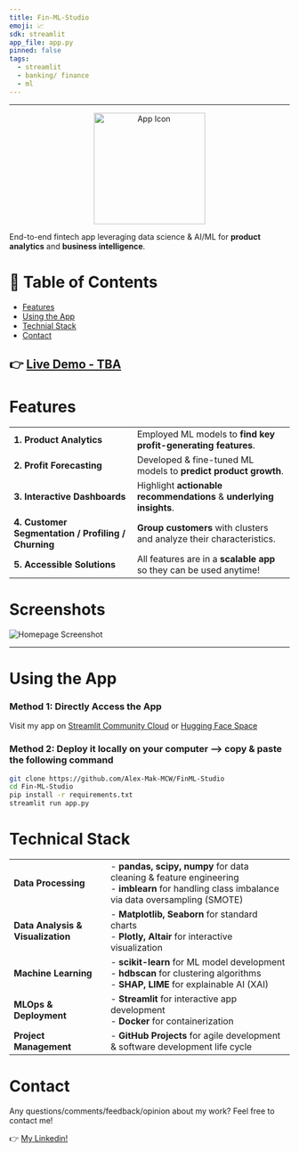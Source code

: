 ```yaml
---
title: Fin-ML-Studio
emoji: 📈
sdk: streamlit
app_file: app.py
pinned: false
tags:
  - streamlit
  - banking/ finance
  - ml
---
```


<hr>

<p align="center">
  <img src="App_Visualizations/Homepage_Icons/sidebar-icon.png" alt="App Icon" width="200">
</p>

End-to-end fintech app leveraging data science & AI/ML for **product analytics** and **business intelligence**.

# 📑 Table of Contents
- [Features](#features)
- [Using the App](#using-the-app)
- [Technial Stack](#technical-stack)
- [Contact](#contact)

👉 [Live Demo - TBA](#)  
---

<!--
## ✨ Features
- **Product Analytics**: Employed ML models to find key profit-generating features. 
- **Profit Forecasting**: Developed & fine-tuned ML models to predict product growth.
- **Business Intellignce & Reporting**: Highlight actionable recommendations & underlying insights through Interactive Dashboard
- **Customer Segmentation, Profiling, and Churning** Build clusters to automatically group customers into groups and analyze their characteristics.
- **Acessible Solutions** Users can use all of the AI-empowered features above anytime they want!
-->

# Features 

| | |
|---|---|
| **1. Product Analytics**                                  | Employed ML models to **find key profit-generating features**. |
| **2. Profit Forecasting**                                 | Developed & fine-tuned ML models to **predict product growth**. |
| **3. Interactive Dashboards**                             | Highlight **actionable recommendations** & **underlying insights**.  |
| **4. Customer Segmentation / Profiling / Churning**       | **Group customers** with clusters and analyze their characteristics. |
| **5. Accessible Solutions**                                | All features are in a **scalable app** so they can be used anytime! |

# Screenshots

![Homepage Screenshot](App_Visualizations/Screenshots/homepage.png)

---

# Using the App

### Method 1: Directly Access the App
Visit my app on [Streamlit Community Cloud](#) or [Hugging Face Space](#)
### Method 2: Deploy it locally on your computer --> copy & paste the following command
```bash
git clone https://github.com/Alex-Mak-MCW/FinML-Studio
cd Fin-ML-Studio
pip install -r requirements.txt
streamlit run app.py
```

# Technical Stack

| | |
|---|---|
| **Data Processing**   | - **pandas, scipy, numpy** for data cleaning & feature engineering <br> - **imblearn** for handling class imbalance via data oversampling (SMOTE)|
| **Data Analysis & Visualization** | - **Matplotlib, Seaborn** for standard charts <br> - **Plotly, Altair** for interactive visualization |
| **Machine Learning**  | - **scikit-learn** for ML model development <br> - **hdbscan** for clustering algorithms <br> - **SHAP, LIME** for explainable AI (XAI) |
| **MLOps & Deployment**| - **Streamlit** for interactive app development <br> - **Docker** for containerization |
| **Project Management**| - **GitHub Projects** for agile development & software development life cycle |


# Contact
Any questions/comments/feedback/opinion about my work? Feel free to contact me!

👉 [My Linkedin!](https://www.linkedin.com/in/alex-mak-824187247/) 


